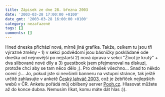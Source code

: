 ```yaml
---
title: Zápisek ze dne 28. března 2003
date: '2003-03-28 17:00:00 +0100'
date_gmt: '2003-03-28 16:00:00 +0100'
category: nezařazené
tags: []
comments: []
---
```

<p>Hned dneska přichází nová, mírně jiná
grafika. Takže, celkem tu jsou tři výrazné změny - 1) v sekci podvědomí jsou
básničky poskládané ode dneška od nejnovější po nejstarší 2) nová úprava v
sekci &quot;Život je krutý&quot; + dva slibované nové díly a 3) guestbook jsem
přejmenoval na diskuzi, protože chci aby se tam něco dělo ;). Pro dnešek všechno...
Snad to někdo ocení ;)... Jo, pokud jste si nevšimli banneru na vstupní stránce, tak
ještě určitě zahlasujte v anketě <a href="http://lahvac.pooh.cz" target="_blank">Český
lahváč 2003</a>, což je žebříček nejlepších webů v ČR. Anketu pořádá můj
oblíbený server <a href="http://www.pooh.cz" target="_blank">Pooh.cz</a>. Hlasovat
můžete až do konce dubna. Nemusím říkat, komu máte dát hlas :)).</p>
